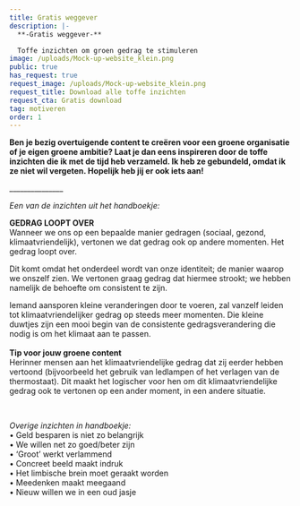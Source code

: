 ```yaml
---
title: Gratis weggever
description: |-
  **-Gratis weggever-** 

  Toffe inzichten om groen gedrag te stimuleren
image: /uploads/Mock-up-website_klein.png
public: true
has_request: true
request_image: /uploads/Mock-up-website_klein.png
request_title: Download alle toffe inzichten
request_cta: Gratis download
tag: motiveren
order: 1
---
```


**Ben je bezig overtuigende content te cre&euml;ren voor een groene organisatie of je eigen groene ambitie? Laat je dan eens inspireren door de toffe inzichten die ik met de tijd heb verzameld. Ik heb ze gebundeld, omdat ik ze niet wil vergeten. Hopelijk heb jij er ook iets aan\!**

\_\_\_\_\_\_\_\_\_\_\_\_\_\_\_

*Een van de inzichten uit het handboekje:*

**GEDRAG LOOPT OVER**<br>Wanneer we ons op een bepaalde manier gedragen (sociaal, gezond, klimaatvriendelijk), vertonen we dat gedrag ook op andere momenten. Het gedrag loopt over.

Dit komt omdat het onderdeel wordt van onze identiteit; de manier waarop we onszelf zien. We vertonen graag gedrag dat hiermee strookt; we hebben namelijk de behoefte om consistent te zijn.&nbsp;

Iemand aansporen kleine veranderingen door te voeren, zal vanzelf leiden tot klimaatvriendelijker gedrag op steeds meer momenten. Die kleine duwtjes zijn een mooi begin van de consistente gedragsverandering die nodig is om het klimaat aan te passen.&nbsp;<br><br>**Tip voor jouw groene content**<br>Herinner mensen aan het klimaatvriendelijke gedrag dat zij eerder hebben vertoond (bijvoorbeeld het gebruik van ledlampen of het verlagen van de thermostaat). Dit maakt het logischer voor hen om dit klimaatvriendelijke gedrag ook te vertonen op een ander moment, in een andere situatie.&nbsp;

&nbsp;

*Overige inzichten in handboekje:&nbsp;*<br>• Geld besparen is niet zo belangrijk<br>• We willen net zo goed/beter zijn<br>• ‘Groot’ werkt verlammend<br>• Concreet beeld maakt indruk<br>• Het limbische brein moet geraakt worden&nbsp;<br>• Meedenken maakt meegaand<br>• Nieuw willen we in een oud jasje